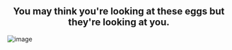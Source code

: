 <h2 align="center">You may think you're looking at these eggs but they're looking at you.</h2>

![image](https://github.com/user-attachments/assets/0e313a05-2144-40e2-bc7b-8cdb917b06b8)
